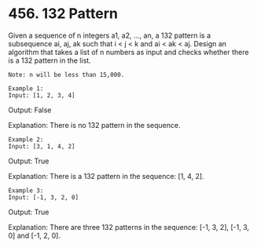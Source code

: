 # 456. 132 Pattern

Given a sequence of n integers a1, a2, ..., an, a 132
        pattern is a subsequence ai, aj, ak
        such
        that i < j < k and ai < ak < aj.
        Design an algorithm that takes a list of n numbers as input and checks whether there is a
        132 pattern in the list.

    Note: n will be less than 15,000.

    Example 1:
    Input: [1, 2, 3, 4]

Output: False

Explanation: There is no 132 pattern in the sequence.

    

    Example 2:
    Input: [3, 1, 4, 2]

Output: True

Explanation: There is a 132 pattern in the sequence: [1, 4, 2].

    

    Example 3:
    Input: [-1, 3, 2, 0]

Output: True

Explanation: There are three 132 patterns in the sequence: [-1, 3, 2], [-1, 3, 0] and [-1, 2, 0].